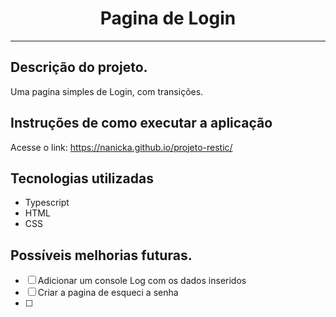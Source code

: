 <h1 align="center">
Pagina de Login
</h1>

---

## Descrição do projeto.
Uma pagina simples de Login, com transições.

## Instruções de como executar a aplicação
Acesse o link:
https://nanicka.github.io/projeto-restic/


## Tecnologias utilizadas

- Typescript
- HTML
- CSS


## Possíveis melhorias futuras.

- [ ] Adicionar um console Log com os dados inseridos
- [ ] Criar a pagina de esqueci a senha
- [ ] 
